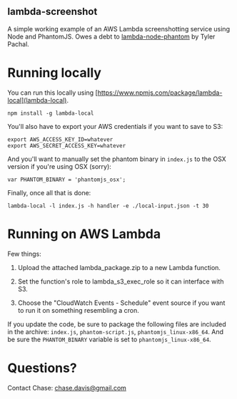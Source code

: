lambda-screenshot
-----------------

A simple working example of an AWS Lambda screenshotting service using Node and PhantomJS. Owes a debt to [lambda-node-phantom](https://github.com/TylerPachal/lambda-node-phantom) by Tyler Pachal.

Running locally
===============

You can run this locally using [https://www.npmjs.com/package/lambda-local](lambda-local).

```
npm install -g lambda-local
```

You'll also have to export your AWS credentials if you want to save to S3:

```
export AWS_ACCESS_KEY_ID=whatever
export AWS_SECRET_ACCESS_KEY=whatever
```

And you'll want to manually set the phantom binary in `index.js` to the OSX version if you're using OSX (sorry):

```
var PHANTOM_BINARY = 'phantomjs_osx';
```

Finally, once all that is done:

```
lambda-local -l index.js -h handler -e ./local-input.json -t 30
```

Running on AWS Lambda
=====================

Few things:

1. Upload the attached lambda_package.zip to a new Lambda function.

2. Set the function's role to lambda_s3_exec_role so it can interface with S3.

3. Choose the "CloudWatch Events - Schedule" event source if you want to run it on something resembling a cron.

If you update the code, be sure to package the following files are included in the archive: `index.js`, `phantom-script.js`, `phantomjs_linux-x86_64`. And be sure the `PHANTOM_BINARY` variable is set to `phantomjs_linux-x86_64`.

Questions?
==========

Contact Chase: chase.davis@gmail.com